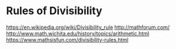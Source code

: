 # Rules of Divisibility

https://en.wikipedia.org/wiki/Divisibility_rule
http://mathforum.com/
http://www.math.wichita.edu/history/topics/arithmetic.html
https://www.mathsisfun.com/divisibility-rules.html
